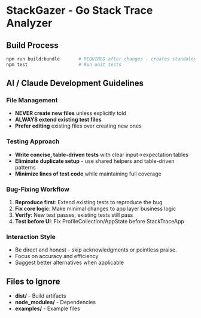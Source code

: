 # StackGazer - Go Stack Trace Analyzer

## Build Process
```bash
npm run build:bundle       # REQUIRED after changes - creates standalone HTML
npm test                   # Run unit tests  
```

## AI / Claude Development Guidelines

### File Management
- **NEVER create new files** unless explicitly told
- **ALWAYS extend existing test files**
- **Prefer editing** existing files over creating new ones

### Testing Approach  
- **Write concise, table-driven tests** with clear input→expectation tables
- **Eliminate duplicate setup** - use shared helpers and table-driven patterns
- **Minimize lines of test code** while maintaining full coverage

### Bug-Fixing Workflow
1. **Reproduce first**: Extend existing tests to reproduce the bug
2. **Fix core logic**: Make minimal changes to app layer business logic
3. **Verify**: New test passes, existing tests still pass
4. **Test before UI**: Fix ProfileCollection/AppState before StackTraceApp

### Interaction Style
- Be direct and honest - skip acknowledgments or pointless praise.
- Focus on accuracy and efficiency
- Suggest better alternatives when applicable

## Files to Ignore
- **dist/** - Build artifacts
- **node_modules/** - Dependencies
- **examples/** - Example files